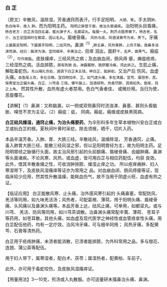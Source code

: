 ### 白 芷

〔原文〕辛散风，温除湿，芳香通窍而表汗。行手足阳明，<small> 大肠、胃</small>。手太阴<small>肺，色白味辛，故入
肺。</small>而为阳明主药。<small> 阳明之脉营于面，故治头面诸疾</small>。治阳明头目昏痛，<small>杨吉老方：白芷汤泡四五遍，蜜丸弹子大，名都梁丸。每服一丸，荆芥点腊茶嚼下。杨吉老，名介，治王定国病时在都梁，因以名丸</small>。眉棱骨痛，
<small>风热与痰，同酒浸黄芩为末，茶下</small>。牙痛 <small>上龈属足阳明，下龈属手阳明，二经风热</small>。鼻渊<sup>（1）</sup>,<small>肺主鼻，风热乘肺，上烁于脑。故鼻多浊涕而渊。经曰：脑渗为涕。宜同细辛、辛夷治之。</small>目痒
泪出，面皯<small>干，去声，面黑气</small>。瘢疵<sup>（2）</sup>，<small>可作面脂</small>。皮肤燥痒，三经风热之病；及血崩血闭，肠风痔
瘘，痈疽疮疡，三经湿热之病。活血排脓，<small>肠有败脓
血，淋露腥秽，致脐腹冷痛，须此排之</small>。生肌止痛，解砒毒蛇伤。<small>先以绳扎伤处，酒调下白芷末五钱，种白芷，能辟蛇。</small>又治产后
伤风，血虚头痛。<small>自鱼尾上攻，多在日晚，宜四物加辛、芷。如气虚头痛，多在清晨，宜芎、藁倍参、芪。保寿堂治正偏头痛，白芷、川芎各
三钱，搽牛脑上，加酒顿熟，热食尽醉，其病如失。鱼尾，目之上角。</small>
然其性升散，血热有虚火者禁用。色白气香者佳，
或微炒用。当归为使，恶旋覆花。 

【讲解】（1）鼻渊：又称脑漏，以一侧或双侧鼻窍时流浊涕、鼻塞、甚则头昏脑胀、嗅觉不灵为主证。（2）瘢疵：疵，
同病。瘢疵，瘢痕或皮肤黑斑病。

**白芷祛风燥湿，通窍止痛，为治头痛要药**。为伞形科多年生草本植物兴安白芷或白芷或杭白芷的根。夏秋间叶黄时采挖，除去须根，晒干，切片入药。

本品辛温芳香。入肺、胃、大肠三经。辛散祛风，温燥除湿，
芳香通窍，止痛。虽入肺胃大肠三经，能散三经风湿之邪，但以足阳明胃经为主，故为阳明主药。足阳明胃经之脉循行头面，故主治风邪引起的头前额痛、眉棱骨痛、齿龈肿痛、鼻渊等头面诸疾。不论风寒、风热，或血虚，皆可用白芷与相应药配伍，均获
良效。此外，借其辛散香燥之性，可收消肿排脓、燥湿止痒之功。
所以疮痒痈肿、妇人寒湿带下，及皮肤风湿瘙痒等证亦为常用之
品。对血崩血闭、肠风痔瘘等证，现临床较少应用，然其性升散温燥，能耗血伤气，故不当用于阴虚火旺、血虚有热之证。

【临证应用】 白芷能散风寒、止头痛，治外感风寒引起的
头痛鼻塞，常配防风、羌活等同用，如九味羌活汤；风热者，可配葛根、薄荷。用于阳明头痛、眉棱骨痛、头风痛以及鼻渊头痛等。本品芳香上达，祛风止痛，可单用，如都梁丸。或与川芎、
羌活、防风等同用，如川芎茶调散。治鼻渊头痛常配辛荑、薄荷、
苍耳子等药用，如苍耳散。其他头痛，如血虚及现代医学之神经性或血管痉挛性头痛，用白芷配伍他药，均有一定疗效。治风冷牙痛，可与细辛同用； 风热牙痛，多配黄芩、石膏等清热药。

白芷用于疮疡肿痛，未溃者能消散，已溃者能排脓，为外科常用之品，多与银花、连翘、蒲公英等配伍。

用于妇人带下，属寒湿者，配白术、茯苓；属湿热者，配黄柏、车前子。

此外，亦可用于毒蛇咬伤，及皮肤风湿瘙痒证。

【用量用法】3—10克，煎汤或入丸散服。亦可适量研末搐鼻治头痛、鼻渊。
